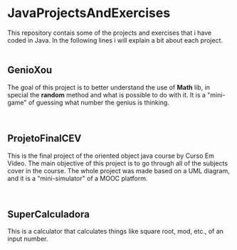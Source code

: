 # JavaProjectsAndExercises
This repository contais some of the projects and exercises that i have coded in Java. In the following lines i will explain a bit about
each project.</br></br>

<h2>GenioXou</h2>
<p>The goal of this project is to better understand the use of <strong>Math</strong> lib, in special the <strong>random</strong> method 
and what is possible to do with it. It is a "mini-game" of guessing what number the genius is thinking.</p></br>

<h2>ProjetoFinalCEV</h2>
<p>This is the final project of the oriented object java course by Curso Em Vídeo. The main objective of this project is to go
through all of the subjects cover in the course. The whole project was made based on a UML diagram, and it is a "mini-simulator"
of a MOOC platform.</p></br>

<h2>SuperCalculadora</h2>
<p>This is a calculator that calculates things like square root, mod, etc., of an input number.</p></br>

